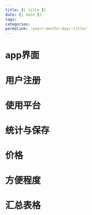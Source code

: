 ```yaml
---
title: {{ title }}
date: {{ date }}
tags:
categories: 
permalink: :year/:month/:day/:title/
---
```


# app界面
# 用户注册
# 使用平台
# 统计与保存
# 价格
# 方便程度


# 汇总表格


